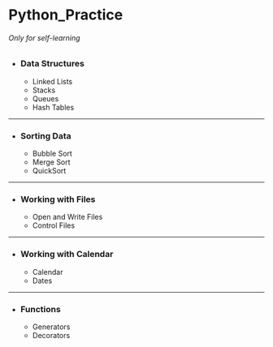 # Python_Practice
###### Only for self-learning
* ### Data Structures
  * Linked Lists
  * Stacks
  * Queues
  * Hash Tables
********
* ### Sorting Data
  * Bubble Sort
  * Merge Sort
  * QuickSort
********
* ### Working with Files
  * Open and Write Files
  * Control Files
********
* ### Working with Calendar
  * Calendar
  * Dates
********
* ### Functions
  * Generators
  * Decorators
